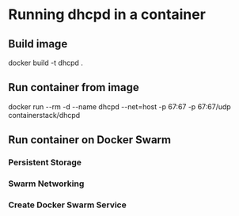 # Running dhcpd in a container

## Build image
docker build -t dhcpd .

## Run container from image
docker run --rm -d --name dhcpd --net=host -p 67:67 -p 67:67/udp containerstack/dhcpd

## Run container on Docker Swarm

### Persistent Storage

### Swarm Networking

### Create Docker Swarm Service
